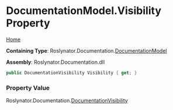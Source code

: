 <a name="_top"></a>

# DocumentationModel\.Visibility Property

[Home](../../../../README.md#_top)

**Containing Type**: Roslynator\.Documentation\.[DocumentationModel](../README.md#_top)

**Assembly**: Roslynator\.Documentation\.dll

```csharp
public DocumentationVisibility Visibility { get; }
```

### Property Value

Roslynator\.Documentation\.[DocumentationVisibility](../../DocumentationVisibility/README.md#_top)


